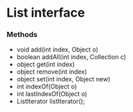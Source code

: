 # List interface

### Methods

- void add(int index, Object o)
- boolean addAll(int index, Collection c)
- object get(int index)
- object remove(int index)
- object set(int index, Object new)
- int indexOf(Object o)
- int lastIndexOf(Object o)
- ListIterator listIterator();
